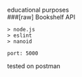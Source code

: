 educational purposes
<br>
###[raw] Bookshelf API

```raw API testing with:
> node.js
> eslint
> nanoid

port: 5000
```
tested on postman